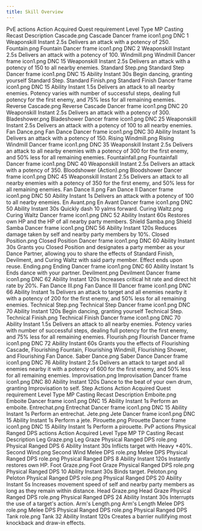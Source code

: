 ```yaml
---
title: Skill Overview
---
```

PvE actions
Action	Acquired	Quest requirement	Level	Type	MP	Casting	Recast	Description
Cascade.png  Cascade	Dancer frame icon1.png DNC		1	Weaponskill		Instant	2.5s	Delivers an attack with a potency of 250.
Fountain.png  Fountain	Dancer frame icon1.png DNC		2	Weaponskill		Instant	2.5s	Delivers an attack with a potency of 100.
Windmill.png  Windmill	Dancer frame icon1.png DNC		15	Weaponskill		Instant	2.5s	Delivers an attack with a potency of 150 to all nearby enemies.
Standard Step.png  Standard Step	Dancer frame icon1.png DNC		15	Ability		Instant	30s	Begin dancing, granting yourself Standard Step.
Standard Finish.png  Standard Finish	Dancer frame icon1.png DNC		15	Ability		Instant	1.5s	Delivers an attack to all nearby enemies. Potency varies with number of successful steps, dealing full potency for the first enemy, and 75% less for all remaining enemies.
Reverse Cascade.png  Reverse Cascade	Dancer frame icon1.png DNC		20	Weaponskill		Instant	2.5s	Delivers an attack with a potency of 300.
Bladeshower.png  Bladeshower	Dancer frame icon1.png DNC		25	Weaponskill		Instant	2.5s	Delivers an attack with a potency of 100 to all nearby enemies.
Fan Dance.png  Fan Dance	Dancer frame icon1.png DNC		30	Ability		Instant	1s	Delivers an attack with a potency of 150.
Rising Windmill.png  Rising Windmill	Dancer frame icon1.png DNC		35	Weaponskill		Instant	2.5s	Delivers an attack to all nearby enemies with a potency of 300 for the first enemy, and 50% less for all remaining enemies.
Fountainfall.png  Fountainfall	Dancer frame icon1.png DNC		40	Weaponskill		Instant	2.5s	Delivers an attack with a potency of 350.
Bloodshower (Action).png  Bloodshower	Dancer frame icon1.png DNC		45	Weaponskill		Instant	2.5s	Delivers an attack to all nearby enemies with a potency of 350 for the first enemy, and 50% less for all remaining enemies.
Fan Dance II.png  Fan Dance II	Dancer frame icon1.png DNC		50	Ability		Instant	1s	Delivers an attack with a potency of 100 to all nearby enemies.
En Avant.png  En Avant	Dancer frame icon1.png DNC		50	Ability		Instant	30s	Quickly dash 10 yalms forward.
Curing Waltz.png  Curing Waltz	Dancer frame icon1.png DNC		52	Ability		Instant	60s	Restores own HP and the HP of all nearby party members.
Shield Samba.png  Shield Samba	Dancer frame icon1.png DNC		56	Ability		Instant	120s	Reduces damage taken by self and nearby party members by 10%.
Closed Position.png  Closed Position	Dancer frame icon1.png DNC		60	Ability		Instant	30s	Grants you Closed Position and designates a party member as your Dance Partner, allowing you to share the effects of Standard Finish, Devilment, and Curing Waltz with said party member.
Effect ends upon reuse.
Ending.png  Ending	Dancer frame icon1.png DNC		60	Ability		Instant	1s	Ends dance with your partner.
Devilment.png  Devilment	Dancer frame icon1.png DNC		62	Ability		Instant	120s	Increases critical hit rate and direct hit rate by 20%.
Fan Dance III.png  Fan Dance III	Dancer frame icon1.png DNC		66	Ability		Instant	1s	Delivers an attack to target and all enemies nearby it with a potency of 200 for the first enemy, and 50% less for all remaining enemies.
Technical Step.png  Technical Step	Dancer frame icon1.png DNC		70	Ability		Instant	120s	Begin dancing, granting yourself Technical Step.
Technical Finish.png  Technical Finish	Dancer frame icon1.png DNC		70	Ability		Instant	1.5s	Delivers an attack to all nearby enemies. Potency varies with number of successful steps, dealing full potency for the first enemy, and 75% less for all remaining enemies.
Flourish.png  Flourish	Dancer frame icon1.png DNC		72	Ability		Instant	60s	Grants you the effects of Flourishing Cascade, Flourishing Fountain, Flourishing Windmill, Flourishing Shower, and Flourishing Fan Dance.
Saber Dance.png  Saber Dance	Dancer frame icon1.png DNC		76	Ability		Instant	2.5s	Delivers an attack to target and all enemies nearby it with a potency of 600 for the first enemy, and 50% less for all remaining enemies.
Improvisation.png  Improvisation	Dancer frame icon1.png DNC		80	Ability		Instant	120s	Dance to the beat of your own drum, granting Improvisation to self.
Step Actions
Action	Acquired	Quest requirement	Level	Type	MP	Casting	Recast	Description
Emboite.png  Emboite	Dancer frame icon1.png DNC		15	Ability		Instant	1s	Perform an emboite.
Entrechat.png  Entrechat	Dancer frame icon1.png DNC		15	Ability		Instant	1s	Perform an entrechat.
Jete.png  Jete	Dancer frame icon1.png DNC		15	Ability		Instant	1s	Perform a jete.
Pirouette.png  Pirouette	Dancer frame icon1.png DNC		15	Ability		Instant	1s	Perform a pirouette.
PvP actions
Physical Ranged DPS actions
Action	Acquired	Level	Type	MP	TP	Casting	Recast	Description
Leg Graze.png  Leg Graze	Physical Ranged DPS role.png Physical Ranged DPS	6	Ability			Instant	30s	Inflicts target with Heavy +40%.
Second Wind.png  Second Wind	Melee DPS role.png Melee DPS
Physical Ranged DPS role.png Physical Ranged DPS	8	Ability			Instant	120s	Instantly restores own HP.
Foot Graze.png  Foot Graze	Physical Ranged DPS role.png Physical Ranged DPS	10	Ability			Instant	30s	Binds target.
Peloton.png  Peloton	Physical Ranged DPS role.png Physical Ranged DPS	20	Ability			Instant	5s	Increases movement speed of self and nearby party members as long as they remain within distance.
Head Graze.png  Head Graze	Physical Ranged DPS role.png Physical Ranged DPS	24	Ability			Instant	30s	Interrupts the use of a target's action.
Arm's Length.png  Arm's Length	Melee DPS role.png Melee DPS
Physical Ranged DPS role.png Physical Ranged DPS
Tank role.png Tank	32	Ability			Instant	120s	Creates a barrier nullifying most knockback and draw-in effects.